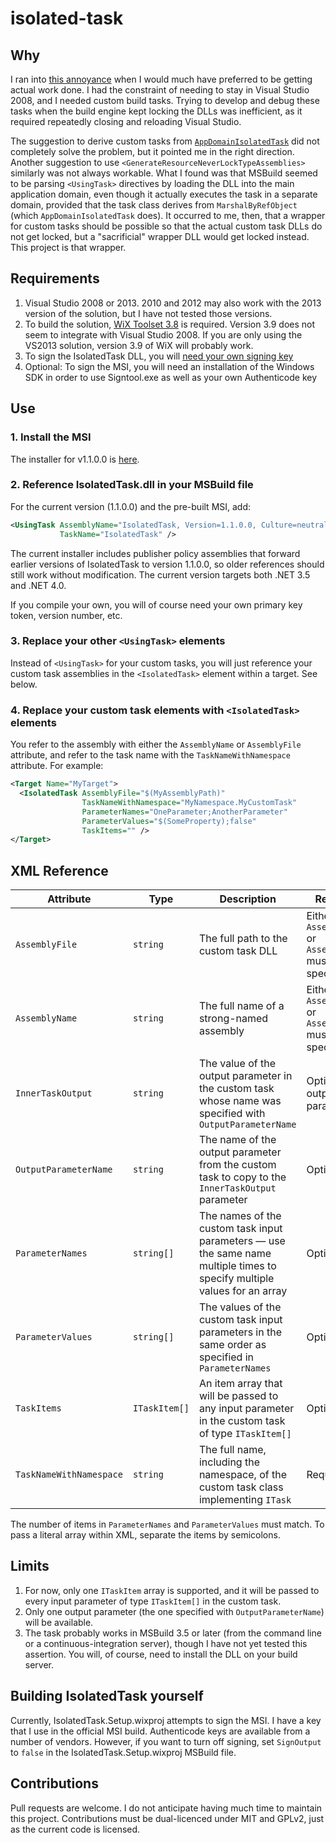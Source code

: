 isolated-task
=============

Why
---

I ran into [this annoyance](http://stackoverflow.com/q/3371545/239394) when
I would much have preferred to be getting actual work done.  I had the
constraint of needing to stay in Visual Studio 2008, and I needed custom
build tasks.  Trying to develop and debug these tasks when the build
engine kept locking the DLLs was inefficient, as it required repeatedly
closing and reloading Visual Studio.

The suggestion to derive custom tasks from [`AppDomainIsolatedTask`](http://msdn.microsoft.com/en-us/library/microsoft.build.utilities.appdomainisolatedtask(v=vs.90).aspx) did not completely solve the problem, but it pointed me in the
right direction.  Another suggestion to use
`<GenerateResourceNeverLockTypeAssemblies>` similarly was not
always workable.  What I found was that MSBuild seemed to be parsing
`<UsingTask>` directives by loading the DLL into the main application
domain, even though it actually executes the task in a separate domain,
provided that the task class derives from `MarshalByRefObject` (which
`AppDomainIsolatedTask` does).  It occurred to me, then, that a wrapper
for custom tasks should be possible so that the actual custom task DLLs
do not get locked, but a "sacrificial" wrapper DLL would get locked
instead.  This project is that wrapper.

Requirements
------------

1. Visual Studio 2008 or 2013.  2010 and 2012 may also work with the 2013
   version of the solution, but I have not tested those versions.
2. To build the solution, [WiX Toolset 3.8](http://wixtoolset.org/) is required.
   Version 3.9 does not seem to integrate with Visual Studio 2008.  If you
   are only using the VS2013 solution, version 3.9 of WiX will probably work.
3. To sign the IsolatedTask DLL, you will [need your own signing key](http://msdn.microsoft.com/en-us/library/ms247123(v=vs.90).aspx)
4. Optional: To sign the MSI, you will need an installation of the
   Windows SDK in order to use Signtool.exe as well as your
   own Authenticode key

Use
---

### 1. Install the MSI

The installer for v1.1.0.0 is [here](https://github.com/abrobston/isolated-task/releases/download/v1.1.0.0/IsolatedTask.msi).

### 2. Reference IsolatedTask.dll in your MSBuild file

For the current version (1.1.0.0) and the pre-built MSI, add:

```xml
<UsingTask AssemblyName="IsolatedTask, Version=1.1.0.0, Culture=neutral, PublicKeyToken=2b71fcced119aa9c, processorArchitecture=MSIL"
           TaskName="IsolatedTask" />
```

The current installer includes publisher policy assemblies that forward
earlier versions of IsolatedTask to version 1.1.0.0, so older references
should still work without modification.  The current version targets both
.NET 3.5 and .NET 4.0.

If you compile your own, you will of course need your own primary key token,
version number, etc.

### 3. Replace your other `<UsingTask>` elements

Instead of `<UsingTask>` for your custom tasks, you will just
reference your custom task assemblies in the `<IsolatedTask>`
element within a target.  See below.

### 4. Replace your custom task elements with `<IsolatedTask>` elements

You refer to the assembly with either the `AssemblyName` or `AssemblyFile`
attribute, and refer to the task name with the `TaskNameWithNamespace`
attribute.  For example:

```xml
<Target Name="MyTarget">
  <IsolatedTask AssemblyFile="$(MyAssemblyPath)"
                TaskNameWithNamespace="MyNamespace.MyCustomTask"
                ParameterNames="OneParameter;AnotherParameter"
                ParameterValues="$(SomeProperty);false"
                TaskItems="" />
</Target>
```

XML Reference
-------------

| Attribute | Type | Description | Required |
| --------- | ---- | ----------- | -------- |
| `AssemblyFile` | `string` | The full path to the custom task DLL | Either `AssemblyName` or `AssemblyFile` must be specified |
| `AssemblyName` | `string` | The full name of a strong-named assembly | Either `AssemblyName` or `AssemblyFile` must be specified |
| `InnerTaskOutput` | `string` | The value of the output parameter in the custom task whose name was specified with `OutputParameterName` | Optional output parameter |
| `OutputParameterName` | `string` | The name of the output parameter from the custom task to copy to the `InnerTaskOutput` parameter | Optional |
| `ParameterNames` | `string[]` | The names of the custom task input parameters &mdash; use the same name multiple times to specify multiple values for an array | Optional |
| `ParameterValues` | `string[]` | The values of the custom task input parameters in the same order as specified in `ParameterNames` | Optional |
| `TaskItems` | `ITaskItem[]` | An item array that will be passed to any input parameter in the custom task of type `ITaskItem[]` | Optional |
| `TaskNameWithNamespace` | `string` | The full name, including the namespace, of the custom task class implementing `ITask` | Required |

The number of items in `ParameterNames` and `ParameterValues` must match.
To pass a literal array within XML, separate the items by semicolons.

Limits
------

1. For now, only one `ITaskItem` array is supported, and it will be passed
   to every input parameter of type `ITaskItem[]` in the custom task.
2. Only one output parameter (the one specified with `OutputParameterName`)
   will be available.
3. The task probably works in MSBuild 3.5 or later
   (from the command line or a continuous-integration server),
   though I have not yet tested this assertion.  You will, of
   course, need to install the DLL on your build server.

Building IsolatedTask yourself
------------------------------

Currently, IsolatedTask.Setup.wixproj attempts to sign the MSI.  I have
a key that I use in the official MSI build.  Authenticode keys are
available from a number of vendors.  However, if you want to turn off
signing, set `SignOutput` to `false` in the IsolatedTask.Setup.wixproj
MSBuild file.

Contributions
-------------
Pull requests are welcome.  I do not anticipate having much time to
maintain this project.  Contributions must be dual-licenced under
MIT and GPLv2, just as the current code is licensed.

